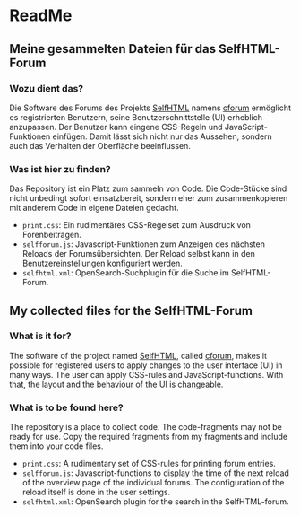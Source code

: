 # ReadMe

## Meine gesammelten Dateien für das SelfHTML-Forum

### Wozu dient das?

Die Software des Forums des Projekts [SelfHTML](https://selfhtml.org/) namens [cforum](https://github.com/ckruse/cforum) ermöglicht es registrierten Benutzern, seine Benutzerschnittstelle (UI) erheblich anzupassen. Der Benutzer kann eingene CSS-Regeln und JavaScript-Funktionen einfügen. Damit lässt sich nicht nur das Aussehen, sondern auch das Verhalten der Oberfläche beeinflussen.

### Was ist hier zu finden?

Das Repository ist ein Platz zum sammeln von Code. Die Code-Stücke sind nicht unbedingt sofort einsatzbereit, sondern eher zum zusammenkopieren mit anderem Code in eigene Dateien gedacht.

- `print.css`: Ein rudimentäres CSS-Regelset zum Ausdruck von Forenbeiträgen.
- `selfforum.js`: Javascript-Funktionen zum Anzeigen des nächsten Reloads der Forumsübersichten. Der Reload selbst kann in den Benutzereinstellungen konfiguriert werden.
- `selfhtml.xml`: OpenSearch-Suchplugin für die Suche im SelfHTML-Forum.

## My collected files for the SelfHTML-Forum

### What is it for?

The software of the project named [SelfHTML](https://selfhtml.org/), called [cforum](https://github.com/ckruse/cforum), makes it possible for registered users to apply changes to the user interface (UI) in many ways. The user can apply CSS-rules and JavaScript-functions. With that, the layout and the behaviour of the UI is changeable.

### What is to be found here?

The repository is a place to collect code. The code-fragments may not be ready for use. Copy the required fragments from my fragments and include them into your code files.

- `print.css`: A rudimentary set of CSS-rules for printing forum entries.
- `selfforum.js`: Javascript-functions to display the time of the next reload of the overview page of the individual forums. The configuration of the reload itself is done in the user settings.
- `selfhtml.xml`: OpenSearch plugin for the search in the SelfHTML-forum.

